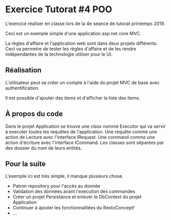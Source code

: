 # Exercice Tutorat #4 POO
L'exercice réaliser en classe lors de la 4e seance de tutorat printemps 2019.

Ceci est un exemple simple d'une application asp.net core MVC. 

La règles d'affaire et l'application web sont dans deux projets différents.
Ceci va permetre de tester les règles d'affaire et de les rendre indépendantes de la technologie utiliser pour le UI.

## Réalisation

L'utilisateur peut se créer un compte à l'aide du projet MVC de base avec authentification.

Il est possible d'ajouter des items et d'afficher la liste des items.

## À propos du code

Dans le projet Application se trouve une class nommé Executor qui va servir à executer toutes les requêtes de l'application.
Une requête comme une action de Lecture avec l'interface IRequest.
Une command comme une action d'écriture avec l'interface ICommand.
Les classes sont séparées par des dossier du nom de leurs entités.

## Pour la suite
L'exemple ici est très simple, il manque plusieurs chose.
 - Patron repository pour l'accès au donnée
 - Validation des données avant l'execution des commandes
 - Créer un projet Persistance et enlever le DbContext du projet Application
 - Continuer à ajouter les fonctionnalitées du RestoConcept!
 - ...
